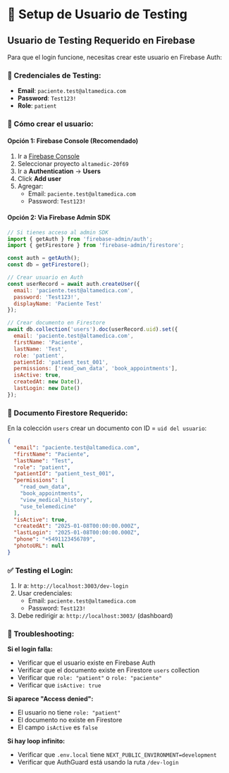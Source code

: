 # 🧪 Setup de Usuario de Testing

## Usuario de Testing Requerido en Firebase

Para que el login funcione, necesitas crear este usuario en Firebase Auth:

### 📧 Credenciales de Testing:
- **Email**: `paciente.test@altamedica.com`
- **Password**: `Test123!`
- **Role**: `patient`

### 🔧 Cómo crear el usuario:

#### Opción 1: Firebase Console (Recomendado)
1. Ir a [Firebase Console](https://console.firebase.google.com)
2. Seleccionar proyecto `altamedic-20f69`
3. Ir a **Authentication** → **Users**
4. Click **Add user**
5. Agregar:
   - Email: `paciente.test@altamedica.com`
   - Password: `Test123!`

#### Opción 2: Via Firebase Admin SDK
```javascript
// Si tienes acceso al admin SDK
import { getAuth } from 'firebase-admin/auth';
import { getFirestore } from 'firebase-admin/firestore';

const auth = getAuth();
const db = getFirestore();

// Crear usuario en Auth
const userRecord = await auth.createUser({
  email: 'paciente.test@altamedica.com',
  password: 'Test123!',
  displayName: 'Paciente Test'
});

// Crear documento en Firestore
await db.collection('users').doc(userRecord.uid).set({
  email: 'paciente.test@altamedica.com',
  firstName: 'Paciente',
  lastName: 'Test',
  role: 'patient',
  patientId: 'patient_test_001',
  permissions: ['read_own_data', 'book_appointments'],
  isActive: true,
  createdAt: new Date(),
  lastLogin: new Date()
});
```

### 🏥 Documento Firestore Requerido:

En la colección `users` crear un documento con ID = `uid del usuario`:

```json
{
  "email": "paciente.test@altamedica.com",
  "firstName": "Paciente",
  "lastName": "Test", 
  "role": "patient",
  "patientId": "patient_test_001",
  "permissions": [
    "read_own_data",
    "book_appointments", 
    "view_medical_history",
    "use_telemedicine"
  ],
  "isActive": true,
  "createdAt": "2025-01-08T00:00:00.000Z",
  "lastLogin": "2025-01-08T00:00:00.000Z",
  "phone": "+5491123456789",
  "photoURL": null
}
```

### ✅ Testing el Login:

1. Ir a: `http://localhost:3003/dev-login`
2. Usar credenciales:
   - Email: `paciente.test@altamedica.com`
   - Password: `Test123!`
3. Debe redirigir a: `http://localhost:3003/` (dashboard)

### 🚨 Troubleshooting:

**Si el login falla:**
- Verificar que el usuario existe en Firebase Auth
- Verificar que el documento existe en Firestore `users` collection
- Verificar que `role: "patient"` o `role: "paciente"`
- Verificar que `isActive: true`

**Si aparece "Access denied":**
- El usuario no tiene `role: "patient"`
- El documento no existe en Firestore
- El campo `isActive` es `false`

**Si hay loop infinito:**
- Verificar que `.env.local` tiene `NEXT_PUBLIC_ENVIRONMENT=development`
- Verificar que AuthGuard está usando la ruta `/dev-login`